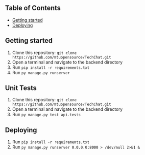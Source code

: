 ## Table of Contents
 - [Getting started](#getting-started)
 - [Deploying](#deploying)

## Getting started
1.  Clone this repository: `git clone https://github.com/mtuopensource/TechChat.git`
2.  Open a terminal and navigate to the backend directory
3.  Run `pip install -r requirements.txt`
4.  Run `py manage.py runserver`

## Unit Tests
1.  Clone this repository: `git clone https://github.com/mtuopensource/TechChat.git`
2.  Open a terminal and navigate to the backend directory
3.  Run `py manage.py test api.tests`

## Deploying
1.  Run `pip install -r requirements.txt`
2.  Run `py manage.py runserver 0.0.0.0:8000 > /dev/null 2>&1 &`
